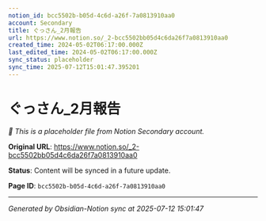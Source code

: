 ```yaml
---
notion_id: bcc5502b-b05d-4c6d-a26f-7a0813910aa0
account: Secondary
title: ぐっさん_2月報告
url: https://www.notion.so/_2-bcc5502bb05d4c6da26f7a0813910aa0
created_time: 2024-05-02T06:17:00.000Z
last_edited_time: 2024-05-02T06:17:00.000Z
sync_status: placeholder
sync_time: 2025-07-12T15:01:47.395201
---
```


# ぐっさん_2月報告

*🔄 This is a placeholder file from Notion Secondary account.*

**Original URL**: https://www.notion.so/_2-bcc5502bb05d4c6da26f7a0813910aa0

**Status**: Content will be synced in a future update.

**Page ID**: `bcc5502b-b05d-4c6d-a26f-7a0813910aa0`

---

*Generated by Obsidian-Notion sync at 2025-07-12 15:01:47*
